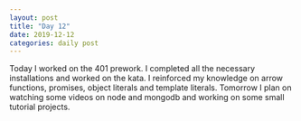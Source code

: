 ```yaml
---
layout: post
title: "Day 12"
date: 2019-12-12
categories: daily post
---
```


Today I worked on the 401 prework. I completed all the necessary installations and worked on the kata. I reinforced my knowledge on arrow functions, promises, object literals and template literals. Tomorrow I plan on watching some videos on node and mongodb and working on some small tutorial projects.